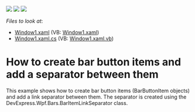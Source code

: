 <!-- default badges list -->
![](https://img.shields.io/endpoint?url=https://codecentral.devexpress.com/api/v1/VersionRange/128640808/21.1.5%2B)
[![](https://img.shields.io/badge/Open_in_DevExpress_Support_Center-FF7200?style=flat-square&logo=DevExpress&logoColor=white)](https://supportcenter.devexpress.com/ticket/details/E1575)
[![](https://img.shields.io/badge/📖_How_to_use_DevExpress_Examples-e9f6fc?style=flat-square)](https://docs.devexpress.com/GeneralInformation/403183)
<!-- default badges end -->
<!-- default file list -->
*Files to look at*:

* [Window1.xaml](./CS/BarItemLinkSeparatorEx/Window1.xaml) (VB: [Window1.xaml](./VB/BarItemLinkSeparatorEx/Window1.xaml))
* [Window1.xaml.cs](./CS/BarItemLinkSeparatorEx/Window1.xaml.cs) (VB: [Window1.xaml.vb](./VB/BarItemLinkSeparatorEx/Window1.xaml.vb))
<!-- default file list end -->
# How to create bar button items and add a separator between them


<p>This example shows how to create bar button items (BarButtonItem objects) and add a link separator between them. The separator is created using the DevExpress.Wpf.Bars.BarItemLinkSeparator class.</p>

<br/>


